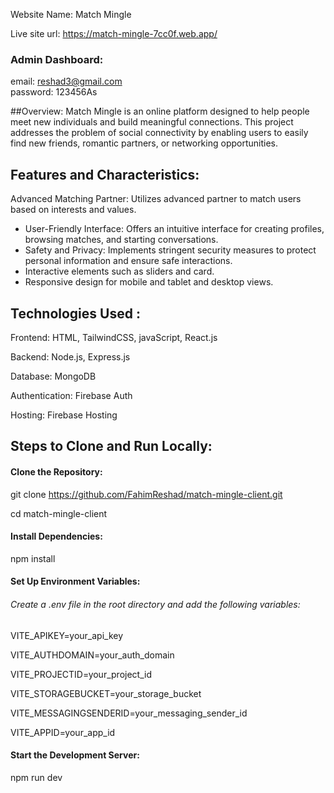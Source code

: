 Website Name: Match Mingle

Live site url:  https://match-mingle-7cc0f.web.app/

### Admin Dashboard:
email: reshad3@gmail.com  
password: 123456As


##Overview:
Match Mingle is an online platform designed to help people meet new individuals and build meaningful connections. This project addresses the problem of social connectivity by enabling users to easily find new friends, romantic partners, or networking opportunities.

## Features and Characteristics:
Advanced Matching Partner: Utilizes advanced partner to match users based on interests and values.
- User-Friendly Interface: Offers an intuitive interface for creating profiles, browsing matches, and starting conversations.
- Safety and Privacy: Implements stringent security measures to protect personal information and ensure safe interactions.
- Interactive elements such as sliders and card.
- Responsive design for mobile and tablet and desktop views.

## Technologies Used :
Frontend: HTML, TailwindCSS, javaScript, React.js

Backend: Node.js, Express.js

Database: MongoDB

Authentication: Firebase Auth

Hosting: Firebase Hosting

## Steps to Clone and Run Locally: 
#### Clone the Repository:
git clone https://github.com/FahimReshad/match-mingle-client.git

cd match-mingle-client

#### Install Dependencies:
npm install

#### Set Up Environment Variables:
###### Create a .env file in the root directory and add the following variables:
VITE_APIKEY=your_api_key

VITE_AUTHDOMAIN=your_auth_domain

VITE_PROJECTID=your_project_id

VITE_STORAGEBUCKET=your_storage_bucket

VITE_MESSAGINGSENDERID=your_messaging_sender_id

VITE_APPID=your_app_id

#### Start the Development Server:
npm run dev
